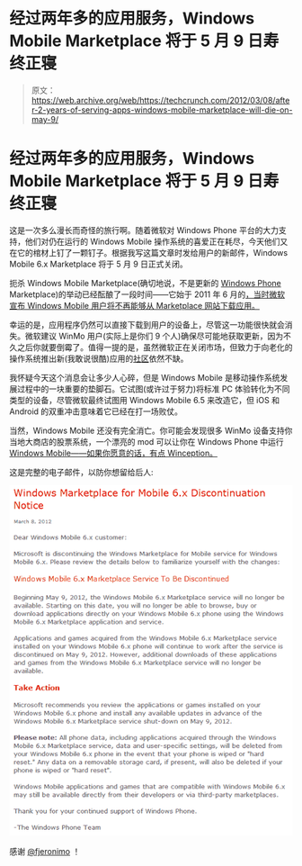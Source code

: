 # 经过两年多的应用服务，Windows Mobile Marketplace 将于 5 月 9 日寿终正寝

> 原文：<https://web.archive.org/web/https://techcrunch.com/2012/03/08/after-2-years-of-serving-apps-windows-mobile-marketplace-will-die-on-may-9/>

# 经过两年多的应用服务，Windows Mobile Marketplace 将于 5 月 9 日寿终正寝

这是一次多么漫长而奇怪的旅行啊。随着微软对 Windows Phone 平台的大力支持，他们对仍在运行的 Windows Mobile 操作系统的喜爱正在耗尽，今天他们又在它的棺材上钉了一颗钉子。根据我写这篇文章时发给用户的新邮件，Windows Mobile 6.x Marketplace 将于 5 月 9 日正式关闭。

扼杀 Windows Mobile Marketplace(确切地说，不是更新的 [Windows Phone](https://web.archive.org/web/20230128025206/http://www.windowsphone.com/en-US/marketplace) Marketplace)的举动已经酝酿了一段时间——它始于 2011 年 6 月的[，当时微软宣布 Windows Mobile 用户将不再能够从 Marketplace 网站下载应用。](https://web.archive.org/web/20230128025206/http://www.liveside.net/2011/06/08/windows-mobile-6-x-marketplace-to-shut-down-myphone-moving-to-skydrive/)

幸运的是，应用程序仍然可以直接下载到用户的设备上，尽管这一功能很快就会消失。微软建议 WinMo 用户(实际上是你们 9 个人)确保尽可能地获取更新，因为不久之后你就要倒霉了。值得一提的是，虽然微软正在关闭市场，但致力于向老化的操作系统推出新(我敢说很酷)应用的[社区](https://web.archive.org/web/20230128025206/http://forum.xda-developers.com/forumdisplay.php?f=523)依然不缺。

我怀疑今天这个消息会让多少人心碎，但是 Windows Mobile 是移动操作系统发展过程中的一块重要的垫脚石。它试图(或许过于努力)将标准 PC 体验转化为不同类型的设备，尽管微软最终试图用 Windows Mobile 6.5 来改造它，但 iOS 和 Android 的双重冲击意味着它已经在打一场败仗。

当然，Windows Mobile 还没有完全消亡。你可能会发现很多 WinMo 设备支持你当地大商店的股票系统，一个漂亮的 mod 可以让你在 Windows Phone 中运行[Windows Mobile——如果你愿意的话，有点 Winception。](https://web.archive.org/web/20230128025206/https://techcrunch.com/2012/02/15/play-with-microsofts-lousy-old-mobile-os-from-inside-their-great-new-one/)

这是完整的电子邮件，以防你想留给后人:

[![](img/ce882fd2ec424a02fc977c9953cec9a0.png "windowsmobile")](https://web.archive.org/web/20230128025206/https://techcrunch.com/wp-content/uploads/2012/03/windowsmobile.png)

感谢 [@fjeronimo](https://web.archive.org/web/20230128025206/https://twitter.com/#!/fjeronimo) ！